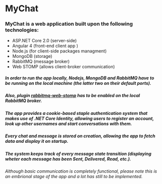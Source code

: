 # MyChat 
### MyChat is a web application built upon the following technologies:

 * ASP.NET Core 2.0 (server-side)
 * Angular 4 (front-end client app )
 * Node.js (for client-side packages managment)
 * MongoDB (storage)
 * RabbitMQ (message broker)
 * Web STOMP (allows client-broker communication)

##### In order to run the app locally, Nodejs, MongoDB and RabbitMQ have to be running on the local machine (the latter two on their default ports).
##### Also, plugin [rabbitmq-web-stomp](https://www.rabbitmq.com/web-stomp.html) has to be enabled on the local RabbitMQ broker.

##### The app provides a cookie-based staple authentication system that makes use of .NET Core Identity, allowing users to register an account, look up other usernames and start conversations with them.
##### Every chat and message is stored on creation, allowing the app to fetch data and display it on startup. 

##### The system keeps track of every message state transition (displaying wheter each message has been Sent, Delivered, Read, etc.). 

###### Although basic communication is completely functional, please note this is an embrional stage of the app and a lot has still to be implemented.
